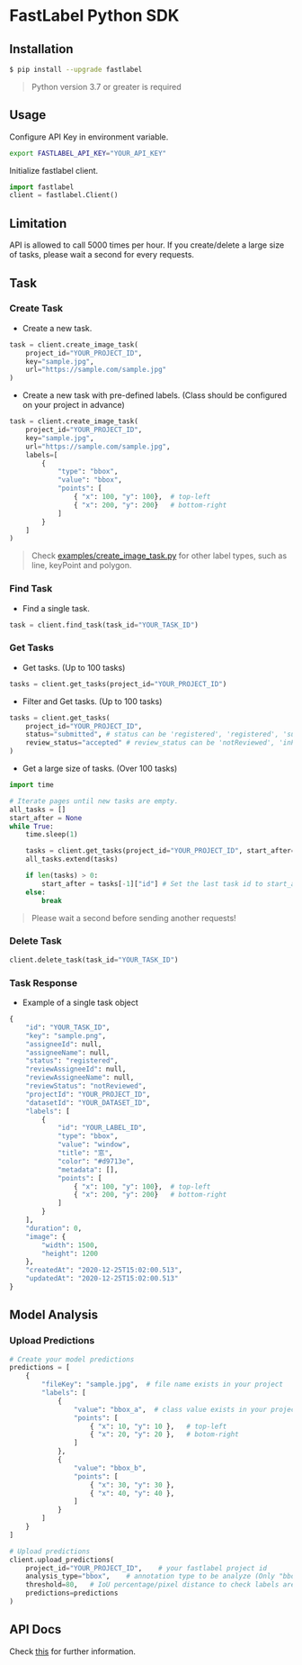 # FastLabel Python SDK

## Installation

```bash
$ pip install --upgrade fastlabel
```

> Python version 3.7 or greater is required

## Usage

Configure API Key in environment variable.

```bash
export FASTLABEL_API_KEY="YOUR_API_KEY"
```

Initialize fastlabel client.

```python
import fastlabel
client = fastlabel.Client()
```

## Limitation

API is allowed to call 5000 times per hour. If you create/delete a large size of tasks, please wait a second for every requests.

## Task

### Create Task

- Create a new task.

```python
task = client.create_image_task(
    project_id="YOUR_PROJECT_ID",
    key="sample.jpg",
    url="https://sample.com/sample.jpg"
)
```

- Create a new task with pre-defined labels. (Class should be configured on your project in advance)

```python
task = client.create_image_task(
    project_id="YOUR_PROJECT_ID",
    key="sample.jpg",
    url="https://sample.com/sample.jpg",
    labels=[
        {
            "type": "bbox",
            "value": "bbox",
            "points": [
                { "x": 100, "y": 100},  # top-left
                { "x": 200, "y": 200}   # bottom-right
            ]
        }
    ]
)
```

> Check [examples/create_image_task.py](/examples/create_image_task.py) for other label types, such as line, keyPoint and polygon.

### Find Task

- Find a single task.

```python
task = client.find_task(task_id="YOUR_TASK_ID")
```

### Get Tasks

- Get tasks. (Up to 100 tasks)

```python
tasks = client.get_tasks(project_id="YOUR_PROJECT_ID")
```

- Filter and Get tasks. (Up to 100 tasks)

```python
tasks = client.get_tasks(
    project_id="YOUR_PROJECT_ID",
    status="submitted", # status can be 'registered', 'registered', 'submitted' or 'skipped'
    review_status="accepted" # review_status can be 'notReviewed', 'inProgress', 'accepted' or 'declined'
)
```

- Get a large size of tasks. (Over 100 tasks)

```python
import time

# Iterate pages until new tasks are empty.
all_tasks = []
start_after = None
while True:
    time.sleep(1)

    tasks = client.get_tasks(project_id="YOUR_PROJECT_ID", start_after=start_after)
    all_tasks.extend(tasks)

    if len(tasks) > 0:
        start_after = tasks[-1]["id"] # Set the last task id to start_after
    else:
        break
```

> Please wait a second before sending another requests!

### Delete Task

```python
client.delete_task(task_id="YOUR_TASK_ID")
```

### Task Response

- Example of a single task object

```python
{
    "id": "YOUR_TASK_ID",
    "key": "sample.png",
    "assigneeId": null,
    "assigneeName": null,
    "status": "registered",
    "reviewAssigneeId": null,
    "reviewAssigneeName": null,
    "reviewStatus": "notReviewed",
    "projectId": "YOUR_PROJECT_ID",
    "datasetId": "YOUR_DATASET_ID",
    "labels": [
        {
            "id": "YOUR_LABEL_ID",
            "type": "bbox",
            "value": "window",
            "title": "窓",
            "color": "#d9713e",
            "metadata": [],
            "points": [
                { "x": 100, "y": 100},  # top-left
                { "x": 200, "y": 200}   # bottom-right
            ]
        }
    ],
    "duration": 0,
    "image": {
        "width": 1500,
        "height": 1200
    },
    "createdAt": "2020-12-25T15:02:00.513",
    "updatedAt": "2020-12-25T15:02:00.513"
}
```

## Model Analysis

### Upload Predictions

```python
# Create your model predictions
predictions = [
    {
        "fileKey": "sample.jpg",  # file name exists in your project
        "labels": [
            {
                "value": "bbox_a",  # class value exists in your project
                "points": [
                    { "x": 10, "y": 10 },   # top-left
                    { "x": 20, "y": 20 },   # botom-right
                ]
            },
            {
                "value": "bbox_b",
                "points": [
                    { "x": 30, "y": 30 },
                    { "x": 40, "y": 40 },
                ]
            }
        ]
    }
]

# Upload predictions
client.upload_predictions(
    project_id="YOUR_PROJECT_ID",    # your fastlabel project id
    analysis_type="bbox",    # annotation type to be analyze (Only "bbox" or "line" are supported)
    threshold=80,   # IoU percentage/pixel distance to check labels are correct. (Ex: 0 - 100)
    predictions=predictions
)
```

## API Docs

Check [this](https://api-fastlabel-production.web.app/api/doc/) for further information.
